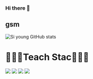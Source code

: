 ### Hi there 👋
## gsm




![Si young GitHub stats](https://github-readme-stats.vercel.app/api?username=SiYoung&show_icons=true&theme=radical)


# 🧑🏼‍💻Teach Stac🧑🏼‍💻
<img src="https://img.shields.io/badge/GitHub-181717?style=flat-square&logo=GitHub&logoColor=white"/></a> 
<img src="https://img.shields.io/badge/Python-3766AB?style=flat-square&logo=Python&logoColor=white"/></a>
<img src="https://img.shields.io/badge/Swift-FA7343?style=flat-square&logo=Swift&logoColor=white"/></a> 
<img src="https://img.shields.io/badge/Apple-000000?style=flat-square&logo=Apple&logoColor=white"/></a> 


